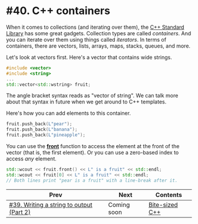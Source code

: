 # #40. C++ containers

When it comes to collections (and iterating over them), the [C++ Standard Library](https://docs.microsoft.com/cpp/standard-library/cpp-standard-library-reference) has some great gadgets. Collection types are called *containers*. And you can iterate over them using things called *iterators*. In terms of containers, there are vectors, lists, arrays, maps, stacks, queues, and more.

Let's look at vectors first. Here's a vector that contains wide strings.

```cpp
#include <vector>
#include <string>
...
std::vector<std::wstring> fruit;
```

The angle bracket syntax reads as "vector of string". We can talk more about that syntax in future when we get around to C++ templates.

Here's how you can add elements to this container.

```cpp
fruit.push_back(L"pear");
fruit.push_back(L"banana");
fruit.push_back(L"pineapple");
```

You can use the [**front**](https://docs.microsoft.com/cpp/standard-library/vector-class#front) function to access the element at the front of the vector (that is, the first element). Or you can use a zero-based index to access *any* element.

```cpp
std::wcout << fruit.front() << L" is a fruit" << std::endl;
std::wcout << fruit[0] << L" is a fruit" << std::endl;
// Both lines print "pear is a fruit" with a line-break after it.
```

|Prev|Next|Contents|
|-|-|-|
|[#39. Writing a string to output (Part 2)](039.md)|Coming soon|[Bite-sized C++](../README.md)|

